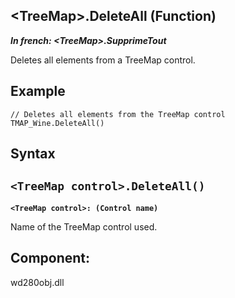 


## &lt;TreeMap&gt;.DeleteAll (Function)

***In french: &lt;TreeMap&gt;.SupprimeTout***



<a name="XUse"></a>
<a name="Use"></a>
<a name="description"></a>
Deletes all elements from a TreeMap control.
<a name="Example1"></a>
<a name="sample_code"></a>

## Example


```wl
// Deletes all elements from the TreeMap control
TMAP_Wine.DeleteAll()
```

<a name="XSYNTAX"></a>
<a name="SYNTAX1"></a>

## Syntax

`<TreeMap control>.DeleteAll()`
---

**`<TreeMap control>: (Control name)`**

Name of the TreeMap control used.



<a name="XComponent"></a>

## Component:
wd280obj.dll
